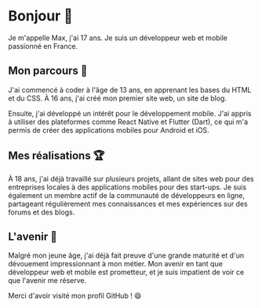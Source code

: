 # Bonjour 👋

Je m'appelle Max, j'ai 17 ans. Je suis un développeur web et mobile passionné en France.

## Mon parcours 🚀

J'ai commencé à coder à l'âge de 13 ans, en apprenant les bases du HTML et du CSS. À 16 ans, j'ai créé mon premier site web, un site de blog.

Ensuite, j'ai développé un intérêt pour le développement mobile. J'ai appris à utiliser des plateformes comme React Native et Flutter (Dart), ce qui m'a permis de créer des applications mobiles pour Android et iOS.

## Mes réalisations 🏆

À 18 ans, j'ai déjà travaillé sur plusieurs projets, allant de sites web pour des entreprises locales à des applications mobiles pour des start-ups. Je suis également un membre actif de la communauté de développeurs en ligne, partageant régulièrement mes connaissances et mes expériences sur des forums et des blogs.

## L'avenir 🔮

Malgré mon jeune âge, j'ai déjà fait preuve d'une grande maturité et d'un dévouement impressionnant à mon métier. Mon avenir en tant que développeur web et mobile est prometteur, et je suis impatient de voir ce que l'avenir me réserve.

Merci d'avoir visité mon profil GitHub ! 😄
